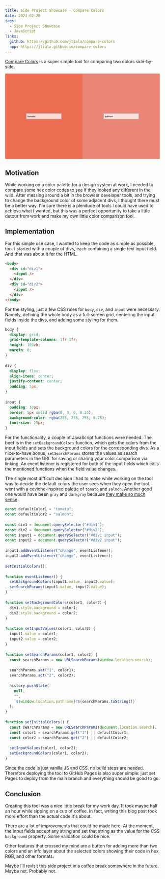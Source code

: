 ```yaml
---
title: Side Project Showcase - Compare Colors
date: 2024-02-20
tags:
  - Side Project Showcase
  - JavaScript
links:
  github: https://github.com/jtiala/compare-colors
  app: https://jtiala.github.io/compare-colors
---
```


[Compare Colors](https://github.com/jtiala/compare-colors) is a super simple tool for comparing two colors side-by-side.

<!--more-->

![Screenshot of the Compare Colors tool](compare-colors.png)

## Motivation

While working on a color palette for a design system at work, I needed to compare some hex color codes to see if they looked any different in the wild. After messing around a bit in the browser developer tools, and trying to change the background color of some adjacent divs, I thought there must be a better way. I'm sure there is a plenitude of tools I could have used to achieve what I wanted, but this was a perfect opportunity to take a little detour from work and make my own little color comparison tool.

## Implementation

For this simple use case, I wanted to keep the code as simple as possible, too. I started with a couple of divs, each containing a single text input field. And that was about it for the HTML.

```html
<body>
  <div id="div1">
    <input />
  </div>
  <div id="div2">
    <input />
  </div>
</body>
```

For the styling, just a few CSS rules for `body`, `div`, and `input` were necessary. Namely, defining the whole body as a full-screen grid, centering the input fields inside the divs, and adding some styling for them.

```css
body {
  display: grid;
  grid-template-columns: 1fr 1fr;
  height: 100vh;
  margin: 0;
}

div {
  display: flex;
  align-items: center;
  justify-content: center;
  padding: 5px;
}

input {
  padding: 10px;
  border: 5px solid rgba(0, 0, 0, 0.25);
  background-color: rgba(255, 255, 255, 0.75);
  font-size: 25px;
}
```

For the functionality, a couple of JavaScript functions were needed. The beef is in the `setBackgroundColors` function, which gets the colors from the input fields and sets the background colors for the corresponding divs. As a nice-to-have bonus, `setSearchParams` stores the values as search parameters in the URL for saving or sharing your color comparison via linking. An event listener is registered for both of the input fields which calls the mentioned functions when the field value changes.

The single most difficult decision I had to make while working on the tool was to decide the default colors the user sees when they open the tool. I went with [a ceviche-inspired palette](https://jtiala.github.io/compare-colors/?1=tomato&2=salmon) of `tomato` and `salmon`. Another good one would have been `gray` and `darkgray` because [they make so much sense](https://jtiala.github.io/compare-colors/?1=gray&2=darkgray).

```js
const defaultColor1 = "tomato";
const defaultColor2 = "salmon";

const div1 = document.querySelector("#div1");
const div2 = document.querySelector("#div2");
const input1 = document.querySelector("#div1 input");
const input2 = document.querySelector("#div2 input");

input1.addEventListener("change", eventListener);
input2.addEventListener("change", eventListener);

setInitialColors();

function eventListener() {
  setBackgroundColors(input1.value, input2.value);
  setSearchParams(input1.value, input2.value);
}

function setBackgroundColors(color1, color2) {
  div1.style.background = color1;
  div2.style.background = color2;
}

function setInputValues(color1, color2) {
  input1.value = color1;
  input2.value = color2;
}

function setSearchParams(color1, color2) {
  const searchParams = new URLSearchParams(window.location.search);

  searchParams.set("1", color1);
  searchParams.set("2", color2);

  history.pushState(
    null,
    "",
    `${window.location.pathname}?${searchParams.toString()}`
  );
}

function setInitialColors() {
  const searchParams = new URLSearchParams(document.location.search);
  const color1 = searchParams.get("1") || defaultColor1;
  const color2 = searchParams.get("2") || defaultColor2;

  setInputValues(color1, color2);
  setBackgroundColors(color1, color2);
}
```

Since the code is just vanilla JS and CSS, no build steps are needed. Therefore deploying the tool to GitHub Pages is also super simple: just set Pages to deploy from the main branch and everything should be good to go.

## Conclusion

Creating this tool was a nice little break for my work day. It took maybe half an hour while sipping on a cup of coffee. In fact, writing this blog post took more effort than the actual code it's about.

There are a lot of improvements that could be made here. At the moment, the input fields accept any string and set that string as the value for the CSS `background` property. Some validation could be nice.

Other features that crossed my mind are a button for adding more than two colors and an info layer about the selected colors showing their code in hex, RGB, and other formats.

Maybe I'll revisit this side project in a coffee break somewhere in the future. Maybe not. Probably not.
